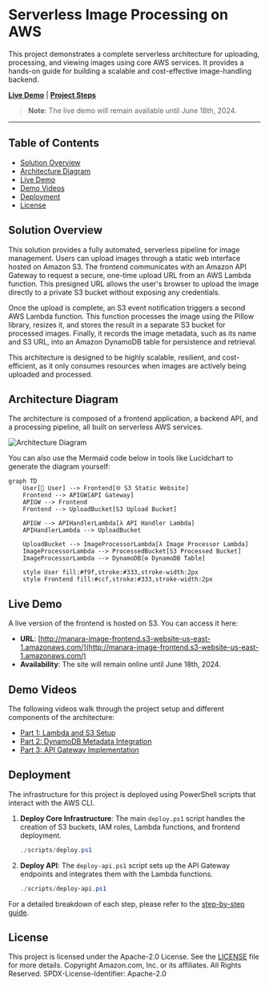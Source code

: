 # Serverless Image Processing on AWS

This project demonstrates a complete serverless architecture for uploading, processing, and viewing images using core AWS services. It provides a hands-on guide for building a scalable and cost-effective image-handling backend.

**[Live Demo](http://manara-image-frontend.s3-website-us-east-1.amazonaws.com/)** | **[Project Steps](AWS%20SAA%20MANARA%20-%20Steps%20.md)**

> **Note**: The live demo will remain available until June 18th, 2024.

---

## Table of Contents

- [Solution Overview](#solution-overview)
- [Architecture Diagram](#architecture-diagram)
- [Live Demo](#live-demo)
- [Demo Videos](#demo-videos)
- [Deployment](#deployment)
- [License](#license)

## Solution Overview

This solution provides a fully automated, serverless pipeline for image management. Users can upload images through a static web interface hosted on Amazon S3. The frontend communicates with an Amazon API Gateway to request a secure, one-time upload URL from an AWS Lambda function. This presigned URL allows the user's browser to upload the image directly to a private S3 bucket without exposing any credentials.

Once the upload is complete, an S3 event notification triggers a second AWS Lambda function. This function processes the image using the Pillow library, resizes it, and stores the result in a separate S3 bucket for processed images. Finally, it records the image metadata, such as its name and S3 URL, into an Amazon DynamoDB table for persistence and retrieval.

This architecture is designed to be highly scalable, resilient, and cost-efficient, as it only consumes resources when images are actively being uploaded and processed.

## Architecture Diagram

The architecture is composed of a frontend application, a backend API, and a processing pipeline, all built on serverless AWS services.

![Architecture Diagram](https://mermaid.ink/img/pako:eNqNVMtuwyAQ_BXKVw-QDRt-lVOnnuqhDRC4hW3FSqwESpSKKvj3rqNNm9TJ5cEeszu7w2gXgG3QBhW-qByg3vGg0y_C9K_kS9Y-m1gQJcM6A4e2Y5c6Kj-5G5VwI9C_h3p_A2h_Vd-VlA8z5fI8pBvG-A5H68y6YqU-G7X3eQY2vVw8K_Jb-6Q87_lKxWdM1oF16T6D9vQ3G1sFk8N6649K60o4Mv6r49Uo3x6y5Y69Vj5G_g3hQo0GqJg6z86D2KYYn8Qj3f88yW7F2Wl1T2M3iM5eXk48Dq9c-j7dO3jG5s9_xYm6J31BChjN0cEw-6-F0G3w3c5jF0iG5k7_Qj1gH0T6G-g-E-DMM8hSg5QhQOqLqXpC_S2zWJ0X1F5RuaPmH1kFw-kPqH1Tyo5w_p55y3WdJ7W-4vWdJ_eB7j5f_t6d9w_6i7_E?type=png)

You can also use the Mermaid code below in tools like Lucidchart to generate the diagram yourself:

```mermaid
graph TD
    User[👤 User] --> Frontend[🌐 S3 Static Website]
    Frontend --> APIGW[API Gateway]
    APIGW --> Frontend
    Frontend --> UploadBucket[S3 Upload Bucket]
    
    APIGW --> APIHandlerLambda[λ API Handler Lambda]
    APIHandlerLambda --> UploadBucket
    
    UploadBucket --> ImageProcessorLambda[λ Image Processor Lambda]
    ImageProcessorLambda --> ProcessedBucket[S3 Processed Bucket]
    ImageProcessorLambda --> DynamoDB[⚙️ DynamoDB Table]
    
    style User fill:#f9f,stroke:#333,stroke-width:2px
    style Frontend fill:#ccf,stroke:#333,stroke-width:2px
```

## Live Demo

A live version of the frontend is hosted on S3. You can access it here:

- **URL**: [http://manara-image-frontend.s3-website-us-east-1.amazonaws.com/](http://manara-image-frontend.s3-website-us-east-1.amazonaws.com/)
- **Availability**: The site will remain online until June 18th, 2024.

## Demo Videos

The following videos walk through the project setup and different components of the architecture:

- [Part 1: Lambda and S3 Setup](demoVideo/part1%20lambda%20s3%20.mp4)
- [Part 2: DynamoDB Metadata Integration](demoVideo/Part%202%20metadata%20dynamodb.mp4)
- [Part 3: API Gateway Implementation](demoVideo/Part3%20apigateaway.mp4)

## Deployment

The infrastructure for this project is deployed using PowerShell scripts that interact with the AWS CLI.

1.  **Deploy Core Infrastructure**:
    The main `deploy.ps1` script handles the creation of S3 buckets, IAM roles, Lambda functions, and frontend deployment.
    ```powershell
    ./scripts/deploy.ps1
    ```

2.  **Deploy API**:
    The `deploy-api.ps1` script sets up the API Gateway endpoints and integrates them with the Lambda functions.
    ```powershell
    ./scripts/deploy-api.ps1
    ```

For a detailed breakdown of each step, please refer to the [step-by-step guide](AWS%20SAA%20MANARA%20-%20Steps%20.md).

## License

This project is licensed under the Apache-2.0 License. See the [LICENSE](./LICENSE) file for more details.
Copyright Amazon.com, Inc. or its affiliates. All Rights Reserved.
SPDX-License-Identifier: Apache-2.0 
